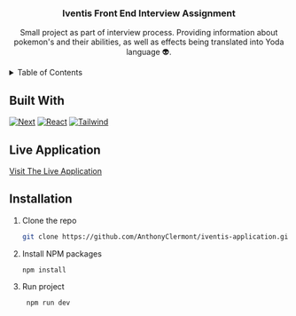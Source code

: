 <!-- PROJECT LOGO -->
<div align="center">
  <h3 align="center">Iventis Front End Interview Assignment</h3>

  <p align="center">
    Small project as part of interview process. Providing information about pokemon's and their abilities, as well as effects being translated into Yoda language 👽.
  </p>
</div>



<!-- TABLE OF CONTENTS -->
<details>
  <summary>Table of Contents</summary>
  <ol>
    <li>
      <a href="#built-with">Built With</a>
    </li>
    <li>
        <a href="#live-application">Live Application</a>
    </li>
    <li>
      <a href="#installation">Installation</a>
    </li>
  </ol>
</details>


## Built With

[![Next][Next.js]][Next-url]
[![React][React.js]][React-url]
[![Tailwind][Tailwind.com]][Tailwind-url]

## Live Application

[Visit The Live Application](https://example.com)

## Installation

1. Clone the repo
   ```sh
   git clone https://github.com/AnthonyClermont/iventis-application.git
   ```
2. Install NPM packages
   ```sh
   npm install
   ```
3. Run project
   ```sh
    npm run dev
   ```

[Next.js]: https://img.shields.io/badge/next.js-000000?style=for-the-badge&logo=nextdotjs&logoColor=white
[Next-url]: https://nextjs.org/
[React.js]: https://img.shields.io/badge/React-20232A?style=for-the-badge&logo=react&logoColor=61DAFB
[React-url]: https://reactjs.org/
[tailwind.com]: https://img.shields.io/badge/Tailwind-38B2AC?style=for-the-badge&logo=tailwind-css&logoColor=white
[Tailwind-url]: https://tailwindcss.com